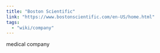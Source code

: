 ```yaml
---
title: "Boston Scientific"
link: "https://www.bostonscientific.com/en-US/home.html"
tags:
  - "wiki/company"
---
```

medical company